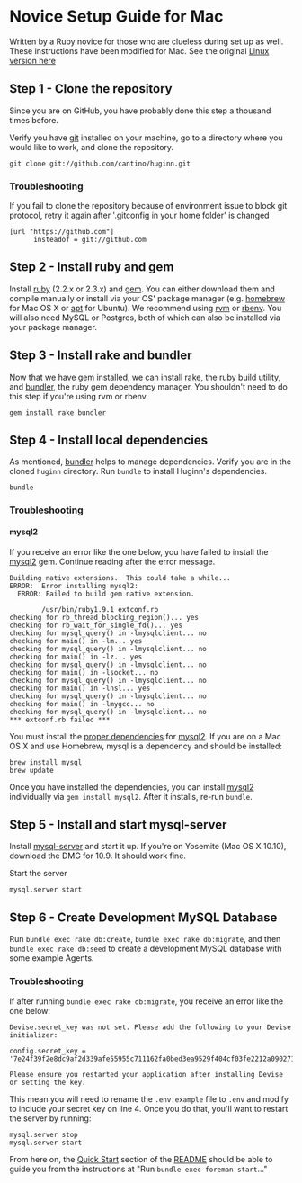 # Novice Setup Guide for Mac

Written by a Ruby novice for those who are clueless during set up as well. These instructions have been modified for Mac. See the original [Linux version here](https://github.com/cantino/huginn/wiki/Novice-setup-guide)

## Step 1 - Clone the repository

Since you are on GitHub, you have probably done this step a thousand times before.

Verify you have [git][git] installed on your machine, go to a directory where you would like to work, and clone the repository.

[git]: http://git-scm.com/

```shell
git clone git://github.com/cantino/huginn.git
```

### Troubleshooting

If you fail to clone the repository because of environment issue to block git protocol, retry it again after '.gitconfig in your home folder' is changed

```shell
[url "https://github.com"]
      insteadof = git://github.com
```

## Step 2 - Install ruby and gem

Install [ruby][ruby] (2.2.x or 2.3.x) and [gem][gem]. You can either download them and compile manually or install via your OS' package manager (e.g. [homebrew][homebrew] for Mac OS X or [apt][apt] for Ubuntu). We recommend using [rvm](http://rvm.io/) or [rbenv](https://github.com/sstephenson/rbenv). You will also need MySQL or Postgres, both of which can also be installed via your package manager.

[ruby]: http://www.ruby-lang.org/en/
[gem]: http://rubygems.org/
[apt]: http://linux.die.net/man/8/apt-get
[homebrew]: http://brew.sh

## Step 3 - Install rake and bundler

Now that we have [gem][gem] installed, we can install [rake][rake], the ruby build utility, and [bundler][bundler], the ruby gem dependency manager. You shouldn't need to do this step if you're using rvm or rbenv.

```shell
gem install rake bundler
```

[rake]: http://rake.rubyforge.org/
[bundler]: http://gembundler.com/

## Step 4 - Install local dependencies

As mentioned, [bundler][bundler] helps to manage dependencies. Verify you are in the cloned `huginn` directory. Run `bundle` to install Huginn's dependencies.

```shell
bundle
```

### Troubleshooting

#### mysql2

If you receive an error like the one below, you have failed to install the [mysql2][mysql2] gem. Continue reading after the error message.

[mysql2]: https://github.com/brianmario/mysql

```
Building native extensions.  This could take a while...
ERROR:  Error installing mysql2:
  ERROR: Failed to build gem native extension.

        /usr/bin/ruby1.9.1 extconf.rb
checking for rb_thread_blocking_region()... yes
checking for rb_wait_for_single_fd()... yes
checking for mysql_query() in -lmysqlclient... no
checking for main() in -lm... yes
checking for mysql_query() in -lmysqlclient... no
checking for main() in -lz... yes
checking for mysql_query() in -lmysqlclient... no
checking for main() in -lsocket... no
checking for mysql_query() in -lmysqlclient... no
checking for main() in -lnsl... yes
checking for mysql_query() in -lmysqlclient... no
checking for main() in -lmygcc... no
checking for mysql_query() in -lmysqlclient... no
*** extconf.rb failed ***
```

You must install the [proper dependencies][mysql2-deps] for [mysql2][mysql2]. If you are on a Mac OS X and use Homebrew, mysql is a dependency and should be installed:

```shell
brew install mysql
brew update
```

[mysql2-deps]: https://github.com/brianmario/mysql2#installing

Once you have installed the dependencies, you can install [mysql2][mysql2] individually via `gem install mysql2`. After it installs, re-run `bundle`.

## Step 5 - Install and start mysql-server

Install [mysql-server][mysql-server] and start it up. If you're on Yosemite (Mac OS X 10.10), download the DMG for 10.9. It should work fine.

[mysql-server]: http://dev.mysql.com/downloads/mysql

Start the server

```shell
mysql.server start
```

## Step 6 - Create Development MySQL Database

Run `bundle exec rake db:create`, `bundle exec rake db:migrate`, and then `bundle exec rake db:seed` to create a development MySQL database with some example Agents.

### Troubleshooting

If after running `bundle exec rake db:migrate`, you receive an error like the one below:

```
Devise.secret_key was not set. Please add the following to your Devise initializer:

config.secret_key = '7e24f39f2e8dc9af2d339afe55955c711162fa0bed3ea9529f404cf03fe2212a090271c01bdfd06385b033515ef5619ba1744a471f94a126305cb96ce87b8ee0'

Please ensure you restarted your application after installing Devise or setting the key.
```

This mean you will need to rename the `.env.example` file to `.env` and modify to include your secret key on line 4. Once you do that, you'll want to restart the server by running:

```shell
mysql.server stop
mysql.server start
```

From here on, the [Quick Start][quick-start] section of the [README][README] should be able to guide you from the instructions at "Run `bundle exec foreman start`..."

[quick-start]: https://github.com/cantino/huginn#quick-start
[README]: https://github.com/cantino/huginn#readme
